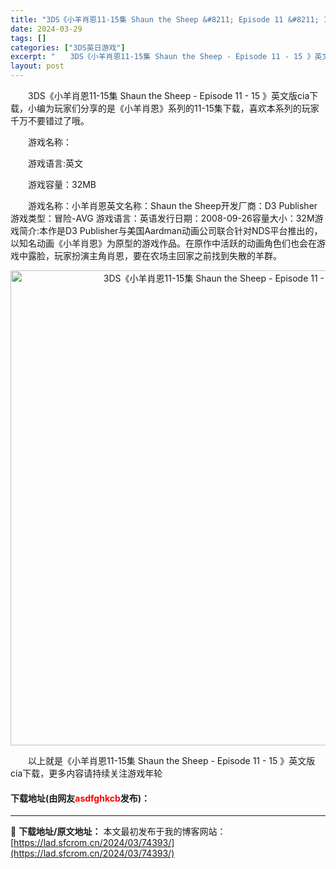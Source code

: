 ```yaml
---
title: "3DS《小羊肖恩11-15集 Shaun the Sheep &#8211; Episode 11 &#8211; 15 》英文版cia下载"
date: 2024-03-29
tags: []
categories: ["3DS英日游戏"]
excerpt: "　　3DS《小羊肖恩11-15集 Shaun the Sheep - Episode 11 - 15 》英文版cia下载，小编为玩家们分享的是《小羊肖恩》系列的11-15集下载，喜欢本系列的玩家千万不要错过了哦。 　　游戏名称： 　　游戏语言:英文 　　游戏容量：32MB 　　游戏名称：小羊肖恩英文&hellip;"
layout: post
---
```


 <p>　　3DS《小羊肖恩11-15集 Shaun the Sheep - Episode 11 - 15 》英文版cia下载，小编为玩家们分享的是《小羊肖恩》系列的11-15集下载，喜欢本系列的玩家千万不要错过了哦。</p> <p>　　游戏名称：</p> <p>　　游戏语言:英文</p> <p>　　游戏容量：32MB</p> <p>　　游戏名称：小羊肖恩英文名称：Shaun the Sheep开发厂商：D3 Publisher游戏类型：冒险-AVG 游戏语言：英语发行日期：2008-09-26容量大小：32M游戏简介:本作是D3 Publisher与美国Aardman动画公司联合针对NDS平台推出的，以知名动画《小羊肖恩》为原型的游戏作品。在原作中活跃的动画角色们也会在游戏中露脸，玩家扮演主角肖恩，要在农场主回家之前找到失散的羊群。</p> <p align="center"><img align="" border="0" src="https://lad.sfcrom.cn/wp-content/uploads/2024/03/20240329_66063373ee9b5.jpg" width="760" alt="3DS《小羊肖恩11-15集 Shaun the Sheep - Episode 11 - 15 》英文版cia下载" /></p> <p>　　以上就是《小羊肖恩11-15集 Shaun the Sheep - Episode 11 - 15 》英文版cia下载，更多内容请持续关注游戏年轮</p> <p><h4>下载地址(由网友<font color="red">asdfghkcb</font>发布)：</h4></p> 

---
📖 **下载地址/原文地址：** 本文最初发布于我的博客网站：[https://lad.sfcrom.cn/2024/03/74393/](https://lad.sfcrom.cn/2024/03/74393/)
